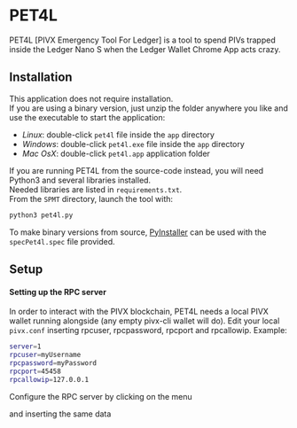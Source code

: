 # PET4L
PET4L [PIVX Emergency Tool For Ledger] is a tool to spend PIVs trapped inside the Ledger Nano S when the Ledger Wallet Chrome App acts crazy.

## Installation
This application does not require installation.<br>
If you are using a binary version, just unzip the folder anywhere you like and use the executable to start the application:
- *Linux*: double-click `pet4l` file inside the `app` directory
- *Windows*: double-click `pet4l.exe` file inside the `app` directory
- *Mac OsX*: double-click `pet4l.app` application folder

If you are running PET4L from the source-code instead, you will need Python3 and several libraries installed.<br>
Needed libraries are listed in `requirements.txt`.<br>
From the `SPMT` directory, launch the tool with:
```bash
python3 pet4l.py
```
To make binary versions from source, [PyInstaller](http://www.pyinstaller.org/) can be used with the `specPet4l.spec` file provided.


## Setup
#### Setting up the RPC server
In order to interact with the PIVX blockchain, PET4L needs a local PIVX wallet running alongside (any empty pivx-cli wallet will do).
Edit your local `pivx.conf` inserting rpcuser, rpcpassword, rpcport and rpcallowip.
Example:
```bash
server=1
rpcuser=myUsername
rpcpassword=myPassword
rpcport=45458
rpcallowip=127.0.0.1
```

Configure the RPC server by clicking on the menu


and inserting the same data

